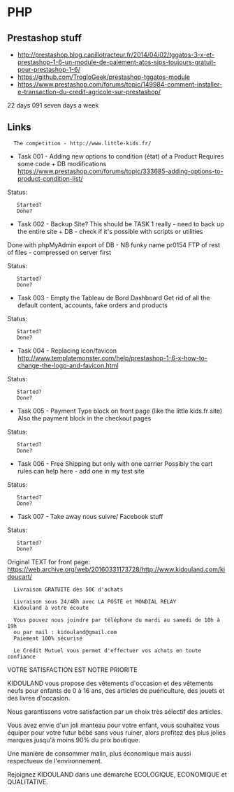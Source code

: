 # PHP

## Prestashop stuff

- <http://prestashop.blog.capillotracteur.fr/2014/04/02/tggatos-3-x-et-prestashop-1-6-un-module-de-paiement-atos-sips-toujours-gratuit-pour-prestashop-1-6/>
- <https://github.com/TrogloGeek/prestashop-tggatos-module>
- <https://www.prestashop.com/forums/topic/149984-comment-installer-e-transaction-du-credit-agricole-sur-prestashop/>

22 days 091 seven days a week

## Links

      The competition - http://www.little-kids.fr/

- Task 001 - Adding new options to condition (état) of a Product Requires
some code + DB modifications
<https://www.prestashop.com/forums/topic/333685-adding-options-to-product-condition-list/>

Status:

       Started?       
       Done?          

- Task 002 - Backup Site? This should be TASK 1 really - need to back up
the entire site + DB - check if it's possible with scripts or utilities

Done with phpMyAdmin export of DB - NB funky name pr0154 FTP of rest of
files - compressed on server first

Status:

       Started?       
       Done?          

- Task 003 - Empty the Tableau de Bord Dashboard Get rid of all the
default content, accounts, fake orders and products

Status:

       Started?       
       Done?          

- Task 004 - Replacing icon/favicon
<http://www.templatemonster.com/help/prestashop-1-6-x-how-to-change-the-logo-and-favicon.html>

Status:

       Started?       
       Done?          

- Task 005 - Payment Type block on front page (like the little kids.fr
site) Also the payment block in the checkout pages

Status:

       Started?       
       Done?          

- Task 006 - Free Shipping but only with one carrier Possibly the cart
rules can help here - add one in my test site

Status:

       Started?       
       Done?          

- Task 007 - Take away nous suivre/ Facebook stuff

Status:

       Started?       
       Done?          

Original TEXT for front page:
<https://web.archive.org/web/20160331173728/http://www.kidouland.com/kidoucart/>

      Livraison GRATUITE dès 50€ d'achats

      Livraison sous 24/48h avec LA POSTE et MONDIAL RELAY
      Kidouland à votre écoute

      Vous pouvez nous joindre par téléphone du mardi au samedi de 10h à 19h
      ou par mail : kidouland@gmail.com
      Paiement 100% sécurisé

      Le Crédit Mutuel vous permet d'effectuer vos achats en toute confiance

VOTRE SATISFACTION EST NOTRE PRIORITE

KIDOULAND vous propose des vêtements d'occasion et des vêtements neufs
pour enfants de 0 à 16 ans, des articles de puériculture, des jouets et
des livres d'occasion.

Nous garantissons votre satisfaction par un choix très sélectif des
articles.

Vous avez envie d\'un joli manteau pour votre enfant, vous souhaitez
vous équiper pour votre futur bébé sans vous ruiner, alors profitez des
plus jolies marques jusqu\'à moins 90% du prix boutique.

Une manière de consommer malin, plus économique mais aussi respectueux
de l\'environnement.

Rejoignez KIDOULAND dans une démarche ECOLOGIQUE, ECONOMIQUE et
QUALITATIVE.
